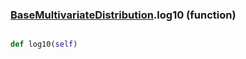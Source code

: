 ### [BaseMultivariateDistribution](BaseMultivariateDistribution.md).log10 (function)


```py

def log10(self)

```


